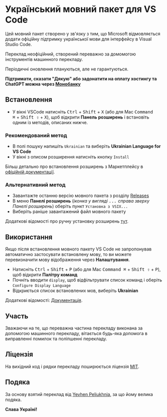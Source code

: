 # Український мовний пакет для VS Code

Цей мовний пакет створено у зв'язку з тим, що Microsoft відмовляється додати офіційну підтримку української мови для інтерфейсу в Visual Studio Code.

Переклад неофіційний, створений переважно за домомогою інструментів машинного перекладу.

Періодичні оновлення плануються, але не гарантуються.

**Підтримати, сказати "Дякую" або задонатити на оплату хостингу та ChatGPT можна через [Монобанку](https://send.monobank.ua/jar/39QFXyjABk)**


## Встановлення

- У вікні VSCode натисніть <kbd>Ctrl</kbd> + <kbd>Shift</kbd> + <kbd>X</kbd> (або для Mac <kbd>Command ⌘</kbd> + <kbd>Shift ⇧</kbd> + <kbd>X</kbd>), щоб відкрити **Панель розширень** і встановіть одним із методів, описаних нижче.

### Рекомендований метод

- В полі пошуку напишіть `Ukrainian` та виберіть **Ukrainian Language for VS Code**
- У вікні з описом розширення натисніть кнопку `Install`

Більш детально про встановлення розширень з Маркетплейсу в [офіційній документації](https://code.visualstudio.com/docs/editor/extension-marketplace#_install-an-extension).

### Альтернативний метод

- Завантажте останню версію мовного пакета з розділу [Releases](https://github.com/mrkaktuz/vscode-language-pack-uk/releases)
- В меню **Панелі розширень** (*іконка у вигляді <kbd>...</kbd> справа зверху Панелі розширень*) оберіть пункт `Установка з VSIX...`
- Виберіть раніше завантажений файл мовного пакету

Додаткові відомості про ручну установку розширень [тут](https://code.visualstudio.com/docs/editor/extension-marketplace#_install-from-a-vsix).


## Використання

Якщо після встановлення мовного пакету VS Code не запропонував автоматично застосувати встановлену мову, то ви можете перевизначити мову відображення через **Налаштування**.

- Натисніть <kbd>Ctrl</kbd> + <kbd>Shift</kbd> + <kbd>P</kbd> (або для Mac <kbd>Command ⌘</kbd> + <kbd>Shift ⇧</kbd> + <kbd>P</kbd>), щоб відкрити **Палітру команд**
- Почніть вводити `display`, щоб відфільтрувати список команд і оберіть `Configure Display Language`
- Відкриється список встановлених мов, виберіть **Ukrainian**

Додаткові відомості: [Документація](https://code.visualstudio.com/docs/getstarted/locales).


## Участь

Зважаючи на те, що переважна частина перекладу виконана за допомогою машинного перекладу, вітається будь-яка допомога в виправленні помилок та поліпшенні перекладу.


## Ліцензія

На вихідний код і рядки перекладу поширюється ліцензія [MIT](https://github.com/mrkaktuz/vscode-language-pack-uk/blob/main/LICENSE.md).


## Подяка

За основу взятий переклад від [Yevhen Peliukhnia](https://github.com/Peluhnya/vscode-loc/), за що йому велика подяка.


**Слава Україні!**